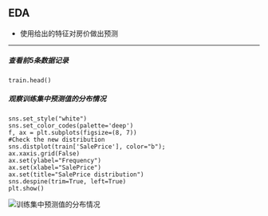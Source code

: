 
## EDA
+ 使用给出的特征对房价做出预测
---

##### 查看前5条数据记录
```
train.head()
```

##### 观察训练集中预测值的分布情况
```
sns.set_style("white")
sns.set_color_codes(palette='deep')
f, ax = plt.subplots(figsize=(8, 7))
#Check the new distribution 
sns.distplot(train['SalePrice'], color="b");
ax.xaxis.grid(False)
ax.set(ylabel="Frequency")
ax.set(xlabel="SalePrice")
ax.set(title="SalePrice distribution")
sns.despine(trim=True, left=True)
plt.show()
```
![训练集中预测值的分布情况](https://www.kaggleusercontent.com/kf/15425540/eyJhbGciOiJkaXIiLCJlbmMiOiJBMTI4Q0JDLUhTMjU2In0..pNKpx8_CeoQisuhcwZ4Yeg.FXDneIjyHdX--MbtjlXjs2ndp02Me5hADRWRp5T2kgeWkpJBJFgGnzj5A-nEohAHXScM6QHWl3GO9Aek69pPAL9xwZHXgr2EAjLmqEl7ApM4Ov8Kc5DipP5QArNRg3H7ryuX1jIo3XL0l6U0kzJ10saOX8TaaGIq6ozK7q_YuXHpRZJTsC5D8646FzBk7WYt.rbzFz2nnm-Y3X_8onDyPDQ/__results___files/__results___10_0.png)
